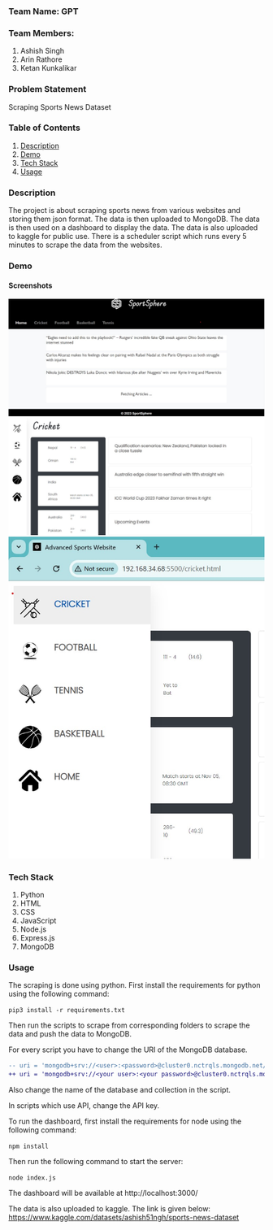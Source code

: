 ### Team Name: GPT

### Team Members:
1. Ashish Singh
2. Arin Rathore
3. Ketan Kunkalikar

### Problem Statement
Scraping Sports News Dataset

### Table of Contents
1. [Description](#description)
2. [Demo](#demo)
3. [Tech Stack](#tech-stack)
4. [Usage](#usage)

### Description
The project is about scraping sports news from various websites and storing them json format. The data is then uploaded to MongoDB. The data is then used on a dashboard to display the data. The data is also uploaded to kaggle for public use.
There is a scheduler script which runs every 5 minutes to scrape the data from the websites. 

### Demo
#### Screenshots
![Project Screenshot](./demo/1.jpg)
![Project Screenshot](./demo/2.jpg)
![Project Screenshot](./demo/3.jpg)

### Tech Stack
1. Python
2. HTML
3. CSS
4. JavaScript
5. Node.js
6. Express.js
7. MongoDB

### Usage
The scraping is done using python. 
First install the requirements for python using the following command:

```pip3 install -r requirements.txt```

Then run the scripts to scrape from corresponding folders to scrape the data and push the data to MongoDB.

For every script you have to change the URI of the MongoDB database.
```diff
-- uri = 'mongodb+srv://<user>:<password>@cluster0.nctrqls.mongodb.net/?retryWrites=true&w=majority'
++ uri = 'mongodb+srv://<your user>:<your password>@cluster0.nctrqls.mongodb.net/?retryWrites=true&w=majority'
```
Also change the name of the database and collection in the script.

In scripts which use API, change the API key.

To run the dashboard, first install the requirements for node using the following command:

```npm install```

Then run the following command to start the server:

```node index.js```

The dashboard will be available at http://localhost:3000/

The data is also uploaded to kaggle. The link is given below:
https://www.kaggle.com/datasets/ashish51ngh/sports-news-dataset

